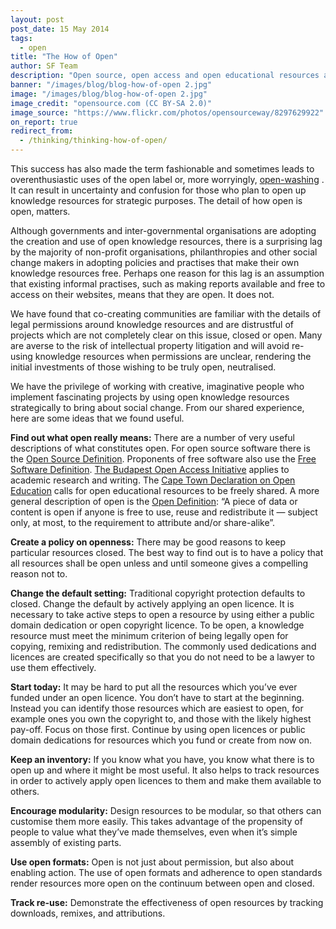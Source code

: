 ```yaml
---
layout: post
post_date: 15 May 2014
tags: 
  - open
title: "The How of Open"
author: SF Team
description: "Open source, open access and open educational resources are a positively disruptive force on markets and have increased choice for citizens in many different ways. Be it the manner in which you access education or learn about the way your government spends your taxes, the result is that more people know about and embrace openness than ever before."
banner: "/images/blog/blog-how-of-open 2.jpg"
image: "/images/blog/blog-how-of-open 2.jpg"
image_credit: "opensource.com (CC BY-SA 2.0)"
image_source: "https://www.flickr.com/photos/opensourceway/8297629922"
on_report: true
redirect_from:
  - /thinking/thinking-how-of-open/
---
```


This success has also made the term fashionable and sometimes leads to overenthusiastic uses of the open label or, more worryingly, <a title="Open Washing" href="http://blog.okfn.org/2014/03/10/open-washing-the-difference-between-opening-your-data-and-simply-making-them-available/" target="_blank">open-washing</a> . It can result in uncertainty and confusion for those who plan to open up knowledge resources for strategic purposes. The detail of how open is open, matters.

Although governments and inter-governmental organisations are adopting the creation and use of open knowledge resources, there is a surprising lag by the majority of non-profit organisations, philanthropies and other social change makers in adopting policies and practises that make their own knowledge resources free. Perhaps one reason for this lag is an assumption that existing informal practises, such as making reports available and free to access on their websites, means that they are open. It does not.

We have found that co-creating communities are familiar with the details of legal permissions around knowledge resources and are distrustful of projects which are not completely clear on this issue, closed or open. Many are averse to the risk of intellectual property litigation and will avoid re-using knowledge resources when permissions are unclear, rendering the initial investments of those wishing to be truly open, neutralised.

We have the privilege of working with creative, imaginative people who implement fascinating projects by using open knowledge resources strategically to bring about social change. From our shared experience, here are some ideas that we found useful.

**Find out what open really means:** There are a number of very useful descriptions of what constitutes open. For open source software there is the <a title="OSD" href="http://opensource.org/osd-annotated" target="_blank">Open Source Definition</a>. Proponents of free software also use the <a title="FSF" href="https://www.gnu.org/philosophy/free-sw" target="_blank">Free Software Definition</a>. <a title="OAI" href="http://www.budapestopenaccessinitiative.org/read" target="_blank">The Budapest Open Access Initiative</a> applies to academic research and writing. The <a title="Cape Town Declaration" href="http://www.capetowndeclaration.org/read-the-declaration" target="_blank">Cape Town Declaration on Open Education</a> calls for open educational resources to be freely shared. A more general description of open is the <a title="Open Definition" href="http://opendefinition.org/" target="_blank">Open Definition</a>: “A piece of data or content is open if anyone is free to use, reuse and redistribute it — subject only, at most, to the requirement to attribute and/or share-alike”.

**Create a policy on openness:** There may be good reasons to keep particular resources closed. The best way to find out is to have a policy that all resources shall be open unless and until someone gives a compelling reason not to.

**Change the default setting:** Traditional copyright protection defaults to closed. Change the default by actively applying an open licence. It is necessary to take active steps to open a resource by using either a public domain dedication or open copyright licence. To be open, a knowledge resource must meet the minimum criterion of being legally open for copying, remixing and redistribution. The commonly used dedications and licences are created specifically so that you do not need to be a lawyer to use them effectively.

**Start today:** It may be hard to put all the resources which you’ve ever funded under an open licence. You don’t have to start at the beginning. Instead you can identify those resources which are easiest to open, for example ones you own the copyright to, and those with the likely highest pay-off. Focus on those first. Continue by using open licences or public domain dedications for resources which you fund or create from now on.

**Keep an inventory:** If you know what you have, you know what there is to open up and where it might be most useful. It also helps to track resources in order to actively apply open licences to them and make them available to others.

**Encourage modularity:** Design resources to be modular, so that others can customise them more easily. This takes advantage of the propensity of people to value what they’ve made themselves, even when it’s simple assembly of existing parts.

**Use open formats:** Open is not just about permission, but also about enabling action. The use of open formats and adherence to open standards render resources more open on the continuum between open and closed.

**Track re-use:** Demonstrate the effectiveness of open resources by tracking downloads, remixes, and attributions.
